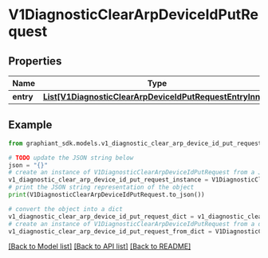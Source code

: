 # V1DiagnosticClearArpDeviceIdPutRequest


## Properties

Name | Type | Description | Notes
------------ | ------------- | ------------- | -------------
**entry** | [**List[V1DiagnosticClearArpDeviceIdPutRequestEntryInner]**](V1DiagnosticClearArpDeviceIdPutRequestEntryInner.md) |  | [optional] 

## Example

```python
from graphiant_sdk.models.v1_diagnostic_clear_arp_device_id_put_request import V1DiagnosticClearArpDeviceIdPutRequest

# TODO update the JSON string below
json = "{}"
# create an instance of V1DiagnosticClearArpDeviceIdPutRequest from a JSON string
v1_diagnostic_clear_arp_device_id_put_request_instance = V1DiagnosticClearArpDeviceIdPutRequest.from_json(json)
# print the JSON string representation of the object
print(V1DiagnosticClearArpDeviceIdPutRequest.to_json())

# convert the object into a dict
v1_diagnostic_clear_arp_device_id_put_request_dict = v1_diagnostic_clear_arp_device_id_put_request_instance.to_dict()
# create an instance of V1DiagnosticClearArpDeviceIdPutRequest from a dict
v1_diagnostic_clear_arp_device_id_put_request_from_dict = V1DiagnosticClearArpDeviceIdPutRequest.from_dict(v1_diagnostic_clear_arp_device_id_put_request_dict)
```
[[Back to Model list]](../README.md#documentation-for-models) [[Back to API list]](../README.md#documentation-for-api-endpoints) [[Back to README]](../README.md)


